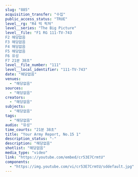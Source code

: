 ```yaml
---
slug: "885"
acquisition_transfer: "수집"
public_access_status: "TRUE"
level__rg: "R4 빅 픽쳐"
level__series: "The Big Picture"
level__file: "F1 RG 111-TV-743
F2 해당없음
F3 해당없음
F4 해당없음
F5 해당없음
F6 유성
F7 21분 38초"
level__file_number: "111"
level__local_identifier: "111-TV-743"
date: "해당없음"
venues: 
  - "해당없음"
sources: 
  - "해당없음"
creators: 
  - "해당없음"
subjects: 
  - "해당없음"
tags: 
  - "해당없음"
audio: "유성"
time_courts: "21분 38초"
title: "Your Army Report, No.15 1"
description_status: "-"
description: "해당없음"
shotlist: "해당없음"
media_type: "video"
link: "https://youtube.com/embed/cr53E7CrmtU"
components: 
  - "https://img.youtube.com/vi/cr53E7CrmtU/sddefault.jpg"
---
```

